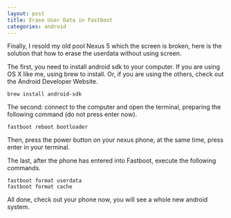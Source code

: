 ```yaml
---
layout: post
title: Erase User Data in Fastboot
categories: android
---
```


Finally, I resold my old pool Nexus 5 which the screen is broken, here is the solution that how to erase the userdata without using screen.

The first, you need to install android sdk to your computer. If you are using OS X like me, using brew to install. Or, if you are using the others, check out the Android Developer Website.

    brew install android-sdk

The second: connect to the computer and open the terminal, preparing the following command (do not press enter now).

    fastboot reboot bootloader

Then, press the power button on your nexus phone, at the same time, press enter in your terminal.

The last, after the phone has entered into Fastboot, execute the following commands.

    fastboot format userdata
    fastboot format cache

All done, check out your phone now, you will see a whole new android system.
